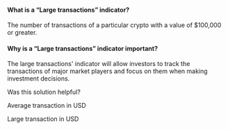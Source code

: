 #### What is a “Large transactions” indicator?

The number of transactions of a particular crypto with a value of $100,000 or greater.

#### Why is a “Large transactions” indicator important?

The large transactions' indicator will allow investors to track the transactions of major market players and focus on them when making investment decisions.

Was this solution helpful?

Average transaction in USD

Large transaction in USD